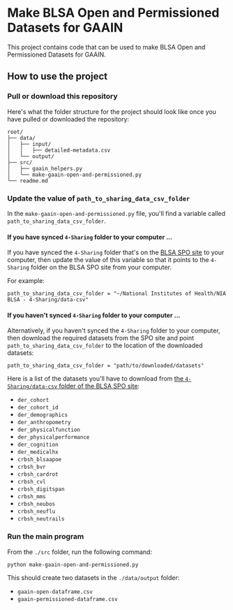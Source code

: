 # Make BLSA Open and Permissioned Datasets for GAAIN

This project contains code that can be used to make BLSA Open and Permissioned Datasets for GAAIN.

## How to use the project

### Pull or download this repository

Here's what the folder structure for the project should look like once you have pulled or downloaded the repository:

```
root/
├── data/
│   ├── input/
│   │   ├── detailed-metadata.csv
│   └── output/    
├── src/
│   ├── gaain_helpers.py    
│   └── make-gaain-open-and-permissioned.py
└── readme.md
```   
 
### Update the value of `path_to_sharing_data_csv_folder`

In the `make-gaain-open-and-permissioned.py` file, you'll find a variable called `path_to_sharing_data_csv_folder`.  

#### If you have synced `4-Sharing` folder to your computer ...

If you have synced the `4-Sharing` folder that's on the [BLSA SPO site](https://nih.sharepoint.com/:f:/r/sites/NIA-BLSA/Data/4-Sharing?csf=1&web=1&e=mnNyd8) to your computer, then update the value of this variable so that it points to the `4-Sharing` folder on the BLSA SPO site from your computer.

For example:

```
path_to_sharing_data_csv_folder = "~/National Institutes of Health/NIA BLSA - 4-Sharing/data-csv"
```


#### If you haven't  synced `4-Sharing` folder to your computer ...

Alternatively, if you haven't synced the `4-Sharing` folder to your computer, then download the required datasets from the SPO site and point `path_to_sharing_data_csv_folder` to the location of the downloaded datasets:

```
path_to_sharing_data_csv_folder = "path/to/downloaded/datasets"
```

Here is a list of the datasets you'll have to download from [the `4-Sharing/data-csv` folder of the BLSA SPO site](https://nih.sharepoint.com/:f:/r/sites/NIA-BLSA/Data/4-Sharing/data-csv?csf=1&web=1&e=E0cF6Z):

- `der_cohort`
- `der_cohort_id`
- `der_demographics`
- `der_anthropometry`
- `der_physicalfunction`
- `der_physicalperformance`
- `der_cognition`
- `der_medicalhx`
- `crbsh_blsaapoe`
- `crbsh_bvr`
- `crbsh_cardrot`
- `crbsh_cvl`
- `crbsh_digitspan`
- `crbsh_mms`
- `crbsh_neubos`
- `crbsh_neuflu`
- `crbsh_neutrails`


### Run the main program

From the `./src` folder, run the following command:

```
python make-gaain-open-and-permissioned.py
```

This should create two datasets in the `./data/output` folder:
- `gaain-open-dataframe.csv`
- `gaain-permissioned-dataframe.csv`
